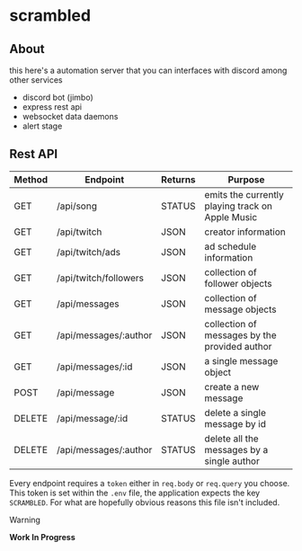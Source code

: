 # scrambled

## About

this here's a automation server that you can interfaces with discord among other services

- discord bot (jimbo)
- express rest api
- websocket data daemons
- alert stage

## Rest API

| Method | Endpoint              | Returns | Purpose                                                    |
| ------ | --------------------- | ------- | ---------------------------------------------------------- |
| GET    | /api/song             | STATUS  | emits the currently playing track on Apple Music           |
| GET    | /api/twitch           | JSON    | creator information                                        |
| GET    | /api/twitch/ads       | JSON    | ad schedule information                                    |
| GET    | /api/twitch/followers | JSON    | collection of follower objects                             |
| GET    | /api/messages         | JSON    | collection of message objects                              |
| GET    | /api/messages/:author | JSON    | collection of messages by the provided author              |
| GET    | /api/messages/:id     | JSON    | a single message object                                    |
| POST   | /api/message          | JSON    | create a new message                                       |
| DELETE | /api/message/:id      | STATUS  | delete a single message by id                              |
| DELETE | /api/messages/:author | STATUS  | delete all the messages by a single author                 |

Every endpoint requires a `token` either in `req.body` or `req.query` you choose. This token is set within the `.env` file, the application expects the key `SCRAMBLED`. For what are hopefully obvious reasons this file isn't included.

> [!WARNING]
> **Work In Progress**

